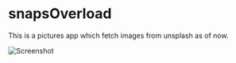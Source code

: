 # snapsOverload
This is a pictures app which fetch images from unsplash as of now.

![Screenshot](snapOverload.png)

